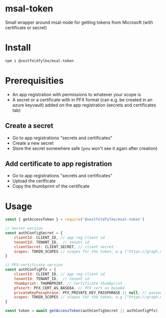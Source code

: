 # msal-token
Small wrapper around msal-node for getting tokens from Microsoft (with certificate or secret)

# Install
```bash
npm i @vestfoldfylke/msal-token
```

# Prerequisities
- An app registration with permissions to whatever your scope is
- A secret or a certificate with in PFX format (can e.g. be created in an azure keyvault) added on the app registration (secrets and certificates tab)

## Create a secret
- Go to app registrations "secrets and certificates"
- Create a new secret
- Store the secret somewhere safe (you won't see it again after creation)

## Add certificate to app registration
- Go to app registrations "secrets and certificates"
- Upload the certficate
- Copy the thumbprint of the certificate

# Usage
```js
const { getAccessToken } = require('@vestfoldfylke/msal-token')

// Secret version
const authConfigSecret = {
    clientId: CLIENT_ID, // app reg client id
    tenantId: TENANT_ID,  // tenant id
    clientSecret: CLIENT_SECRET, // client secret
    scopes: TOKEN_SCOPES // scopes for the token, e.g ["https://graph.microsoft.com/.default"]
}

// PFX-certificate version
const authConfigPfx = {
    clientId: CLIENT_ID, // app reg client id
    tenantId: TENANT_ID,  // tenant id
    thumbprint: THUMBPRINT, // Certificate thumbprint
    pfxcert: PFX_CERT_AS_BASE64, // PFX cert as base64
    privateKeyPassphrase: PFX_PRIVATE_KEY_PASSPHRASE || null, // password for private key if needed
    scopes: TOKEN_SCOPES // scopes for the token, e.g ["https://graph.microsoft.com/.default"]
}

const token = await getAccessToken(authConfigSecret || authConfigPfx)
```


